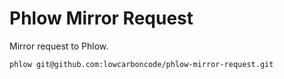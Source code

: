 # Phlow Mirror Request 

Mirror request to Phlow.

```bash
phlow git@github.com:lowcarboncode/phlow-mirror-request.git
```
